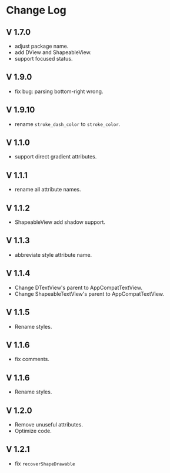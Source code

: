 # Change Log

## V 1.7.0

- adjust package name.
- add DView and ShapeableView.
- support focused status.

## V 1.9.0

- fix bug: parsing bottom-right wrong.

## V 1.9.10

- rename `stroke_dash_color` to `stroke_color`.

## V 1.1.0

- support direct gradient attributes.

## V 1.1.1

- rename all attribute names.

## V 1.1.2

- ShapeableView add shadow support.

## V 1.1.3

- abbreviate style attribute name.

## V 1.1.4

- Change DTextView's parent to AppCompatTextView.
- Change ShapeableTextView's parent to AppCompatTextView.

## V 1.1.5

- Rename styles.

## V 1.1.6

- fix comments.

## V 1.1.6

- Rename styles.

## V 1.2.0

- Remove unuseful attributes.
- Optimize code.

## V 1.2.1

- fix `recoverShapeDrawable`
